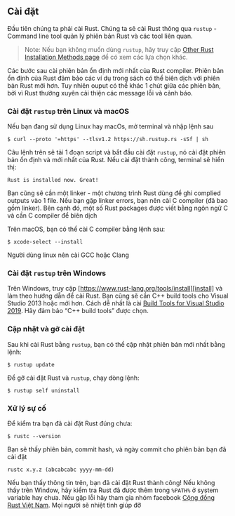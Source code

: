 ## Cài đặt

Đầu tiên chúng ta phải cài Rust. Chúng ta sẽ cài Rust thông qua `rustup` - Command line tool 
quản lý phiên bản Rust và các tool liên quan.

> Note: Nếu bạn không muốn dùng `rustup`, hãy truy cập
> [Other Rust Installation Methods page][otherinstall] để có xem các lựa chọn khác.

[otherinstall]: https://forge.rust-lang.org/infra/other-installation-methods.html

Các bước sau cài phiên bản ổn định mới nhất của Rust compiler. Phiên bản ổn định của Rust đảm bảo các ví
dụ trong sách có thể biên dịch với phiên bản Rust mới hơn. Tuy nhiên ouput có thể khác 1 chút giữa
các phiên bản, bởi vì Rust thường xuyên cải thiện các message lỗi và cảnh báo.

### Cài đặt `rustup` trên Linux và macOS

Nếu bạn đang sử dụng Linux hay macOs, mở terminal và nhập lệnh sau

```console
$ curl --proto '=https' --tlsv1.2 https://sh.rustup.rs -sSf | sh
```

Câu lệnh trên sẽ tải 1 đoạn script và bắt đầu cài đặt `rustup`, nó cài đặt phiên bản ổn định và mới 
nhất của Rust. Nếu cài đặt thành công, terminal sẽ hiển thị:

```text
Rust is installed now. Great!
```

Bạn cũng sẽ cần một linker - một chương trình Rust dùng để ghi complied outputs vào 1 file.
Nếu bạn gặp linker errors, bạn nên cài C compiler (đã bao gồm linker). Bên cạnh đó, một số
Rust packages được viết bằng ngôn ngữ C và cần C compiler để biên dịch

Trên macOS, bạn có thể cài C compiler bằng lệnh sau:

```console
$ xcode-select --install
```

Người dùng linux nên cài GCC hoặc Clang

### Cài đặt `rustup` trên Windows

Trên Windows, truy cập [https://www.rust-lang.org/tools/install][install] và làm theo 
hướng dẫn để cài Rust. Bạn cũng sẽ cần C++ build tools cho Visual Studio 2013 hoặc mới hơn. 
Cách dễ nhất là cài [Build Tools for Visual Studio 2019][visualstudio]. Hãy đảm bảo “C++ build tools”
được chọn.

[install]: https://www.rust-lang.org/tools/install
[visualstudio]: https://visualstudio.microsoft.com/visual-cpp-build-tools/

### Cập nhật và gỡ cài đặt

Sau khi cài Rust bằng `rustup`, bạn có thể cập nhật phiên bản mới nhất bằng lệnh:

```console
$ rustup update
```

Để gỡ cài đặt Rust và `rustup`, chạy dòng lệnh:

```console
$ rustup self uninstall
```

### Xử lý sự cố

Để kiểm tra bạn đã cài đặt Rust đúng chưa:

```console
$ rustc --version
```

Bạn sẽ thấy phiên bản, commit hash, và ngày commit cho phiên bản bạn đã cài đặt

```text
rustc x.y.z (abcabcabc yyyy-mm-dd)
```

Nếu bạn thấy thông tin trên, bạn đã cài đặt Rust thành công! Nếu không thấy trên Window, 
hãy kiểm tra Rust đã được thêm trong `%PATH%` ở system variable hay chưa.
Nếu gặp lỗi hãy tham gia nhóm facebook [Cộng đồng Rust Việt Nam][facebook]. Mọi người sẽ nhiệt tình giúp đỡ

[facebook]: https://www.facebook.com/groups/546307380433651


